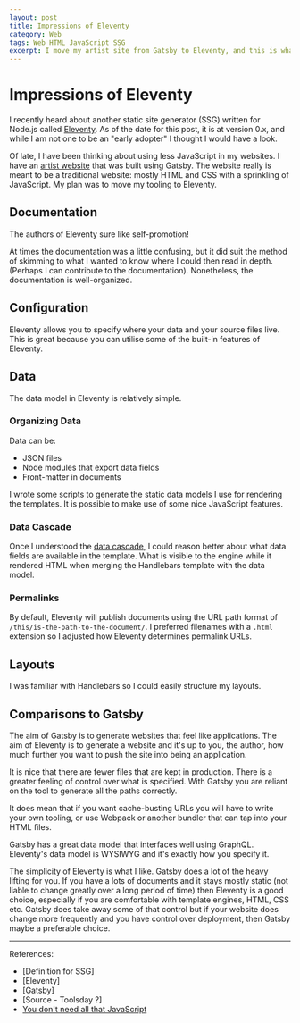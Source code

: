 ```yaml
---
layout: post
title: Impressions of Eleventy
category: Web
tags: Web HTML JavaScript SSG
excerpt: I move my artist site from Gatsby to Eleventy, and this is what I find.
---
```


# Impressions of Eleventy

I recently heard about another static site generator (SSG) written for Node.js called [Eleventy](). As of the date for this post, it is at version 0.x, and while I am not one to be an "early adopter" I thought I would have a look.

Of late, I have been thinking about using less JavaScript in my websites. I have an [artist website](https://brunsnik.net) that was built using Gatsby. The website really is meant to be a traditional website: mostly HTML and CSS with a sprinkling of JavaScript. My plan was to move my tooling to Eleventy.

## Documentation

The authors of Eleventy sure like self-promotion! 

At times the documentation was a little confusing, but it did suit the method of skimming to what I wanted to know where I could then read in depth. (Perhaps I can contribute to the documentation). Nonetheless, the documentation is well-organized.


## Configuration

Eleventy allows you to specify where your data and your source files live. This is great because you can utilise some of the built-in features of Eleventy.

## Data

The data model in Eleventy is relatively simple.

### Organizing Data

Data can be:

* JSON files
* Node modules that export data fields
* Front-matter in documents

I wrote some scripts to generate the static data models I use for rendering the templates. It is possible to make use of some nice JavaScript features.

### Data Cascade

Once I understood the [data cascade](https://www.11ty.dev/docs/data-cascade/), I could reason better about what data fields are available in the template. What is visible to the engine while it rendered HTML when merging the Handlebars template with the data model.

### Permalinks

By default, Eleventy will publish documents using the URL path format of `/this/is-the-path-to-the-document/`. I preferred filenames with a `.html` extension so I adjusted how Eleventy determines permalink URLs. 


## Layouts

I was familiar with Handlebars so I could easily structure my layouts.


## Comparisons to Gatsby

The aim of Gatsby is to generate websites that feel like applications. The aim of Eleventy is to generate a website and it's up to you, the author, how much further you want to push the site into being an application.

It is nice that there are fewer files that are kept in production. There is a greater feeling of control over what is specified. With Gatsby you are reliant on the tool to generate all the paths correctly.

It does mean that if you want cache-busting URLs you will have to write your own tooling, or use Webpack or another bundler that can tap into your HTML files.

Gatsby has a great data model that interfaces well using GraphQL. Eleventy's data model is WYSIWYG and it's exactly how you specify it.

The simplicity of Eleventy is what I like. Gatsby does a lot of the heavy lifting for you. If you have a lots of documents and it stays mostly static (not liable to change greatly over a long period of time) then Eleventy is a good choice, especially if you are comfortable with template engines, HTML, CSS etc. Gatsby does take away some of that control but if your website does change more frequently and you have control over deployment, then Gatsby maybe a preferable choice.

---

References:

- [Definition for SSG]
- [Eleventy]
- [Gatsby]
- [Source - Toolsday ?]
- [You don't need all that JavaScript](https://www.youtube.com/watch?v=e1L2WgXu2JY)
